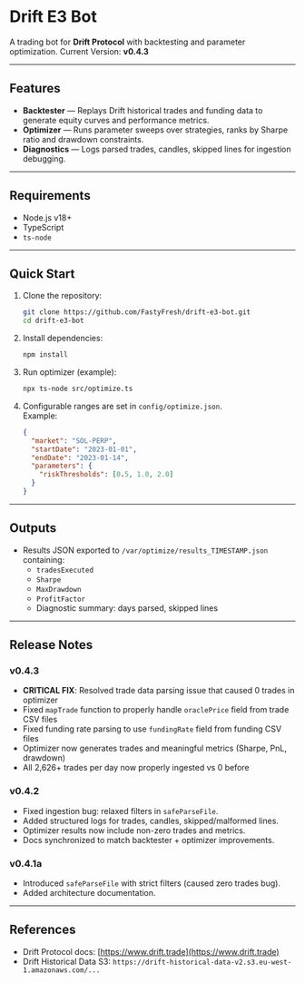 # Drift E3 Bot

A trading bot for **Drift Protocol** with backtesting and parameter optimization.
Current Version: **v0.4.3**

---

## Features
- **Backtester** — Replays Drift historical trades and funding data to generate equity curves and performance metrics.
- **Optimizer** — Runs parameter sweeps over strategies, ranks by Sharpe ratio and drawdown constraints.
- **Diagnostics** — Logs parsed trades, candles, skipped lines for ingestion debugging.

---

## Requirements
- Node.js v18+
- TypeScript
- `ts-node`

---

## Quick Start
1. Clone the repository:
   ```bash
   git clone https://github.com/FastyFresh/drift-e3-bot.git
   cd drift-e3-bot
   ```

2. Install dependencies:
   ```bash
   npm install
   ```

3. Run optimizer (example):
   ```bash
   npx ts-node src/optimize.ts
   ```

4. Configurable ranges are set in `config/optimize.json`.  
   Example:
   ```json
   {
     "market": "SOL-PERP",
     "startDate": "2023-01-01",
     "endDate": "2023-01-14",
     "parameters": {
       "riskThresholds": [0.5, 1.0, 2.0]
     }
   }
   ```

---

## Outputs
- Results JSON exported to `/var/optimize/results_TIMESTAMP.json` containing:
  - `tradesExecuted`
  - `Sharpe`
  - `MaxDrawdown`
  - `ProfitFactor`
  - Diagnostic summary: days parsed, skipped lines

---

## Release Notes

### v0.4.3
- **CRITICAL FIX**: Resolved trade data parsing issue that caused 0 trades in optimizer
- Fixed `mapTrade` function to properly handle `oraclePrice` field from trade CSV files
- Fixed funding rate parsing to use `fundingRate` field from funding CSV files
- Optimizer now generates trades and meaningful metrics (Sharpe, PnL, drawdown)
- All 2,626+ trades per day now properly ingested vs 0 before

### v0.4.2
- Fixed ingestion bug: relaxed filters in `safeParseFile`.
- Added structured logs for trades, candles, skipped/malformed lines.
- Optimizer results now include non-zero trades and metrics.
- Docs synchronized to match backtester + optimizer improvements.

### v0.4.1a
- Introduced `safeParseFile` with strict filters (caused zero trades bug).
- Added architecture documentation.

---

## References
- Drift Protocol docs: [https://www.drift.trade](https://www.drift.trade)
- Drift Historical Data S3: `https://drift-historical-data-v2.s3.eu-west-1.amazonaws.com/...`
